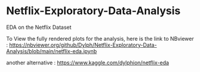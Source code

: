 # Netflix-Exploratory-Data-Analysis
EDA on the Netflix Dataset

To View the fully rendered plots for the analysis, here is the link to NBviewer :
https://nbviewer.org/github/Dylph/Netflix-Exploratory-Data-Analysis/blob/main/netflix-eda.ipynb

another alternative :
https://www.kaggle.com/dylphion/netflix-eda
